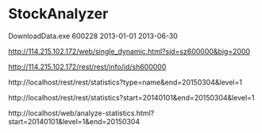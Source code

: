 StockAnalyzer
=============

DownloadData.exe 600228 2013-01-01 2013-06-30


http://114.215.102.172/web/single_dynamic.html?sid=sz600000&big=2000

http://114.215.102.172/rest/rest/info/id/sh600000

http://localhost/rest/rest/statistics?type=name&end=20150304&level=1

http://localhost/rest/rest/statistics?start=20140101&end=20150304&level=1

http://localhost/web/analyze-statistics.html?start=20140101&level=1&end=20150304
